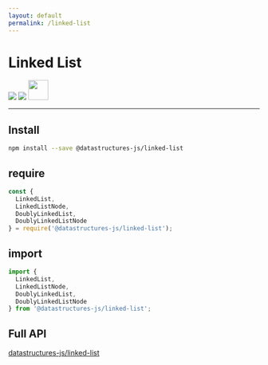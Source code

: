 ```yaml
---
layout: default
permalink: /linked-list
---
```


# Linked List

<div class="ds-badges">
  <img src="https://img.shields.io/npm/v/@datastructures-js/linked-list.svg"/>
  <img src="https://img.shields.io/npm/dm/@datastructures-js/linked-list.svg"/>
  <img src="https://user-images.githubusercontent.com/6517308/121813242-859a9700-cc6b-11eb-99c0-49e5bb63005b.jpg" width="40">
</div>
<hr />

## Install
```sh
npm install --save @datastructures-js/linked-list
```

## require
```js
const {
  LinkedList,
  LinkedListNode,
  DoublyLinkedList,
  DoublyLinkedListNode
} = require('@datastructures-js/linked-list');
```

## import
```js
import {
  LinkedList,
  LinkedListNode,
  DoublyLinkedList,
  DoublyLinkedListNode
} from '@datastructures-js/linked-list';
```

## Full API
<a href="https://github.com/datastructures-js/linked-list#datastrucures-jslinked-list">datastructures-js/linked-list</a>
<br /><br />
